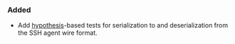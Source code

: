 ### Added

  - Add [hypothesis][]-based tests for serialization to and
    deserialization from the SSH agent wire format.

[hypothesis]: https://pypi.org/project/hypothesis/
